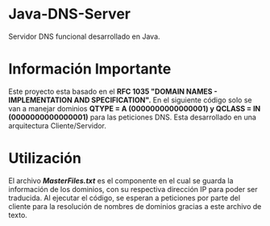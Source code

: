 # Java-DNS-Server
Servidor DNS funcional desarrollado en Java.

# Información Importante
Este proyecto esta basado en el **RFC 1035 "DOMAIN NAMES - IMPLEMENTATION AND SPECIFICATION".**
En el siguiente código solo se van a manejar dominios **QTYPE = A (0000000000000001) y QCLASS = IN (0000000000000001)** para las peticiones DNS.
Esta desarrollado en una arquitectura Cliente/Servidor.

# Utilización
El archivo ***MasterFiles.txt*** es el componente en el cual se guarda la información de los dominios, con su respectiva dirección IP para poder ser traducida. Al ejecutar el código, se esperan a peticiones por parte del cliente para la resolución de nombres de dominios gracias a este archivo de texto.
